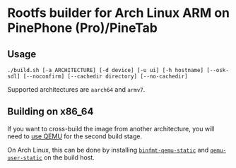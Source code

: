 #  Rootfs builder for Arch Linux ARM on PinePhone (Pro)/PineTab

## Usage

```
./build.sh [-a ARCHITECTURE] [-d device] [-u ui] [-h hostname] [--osk-sdl] [--noconfirm] [--cachedir directory] [--no-cachedir]
```

Supported architectures are `aarch64` and `armv7`.


## Building on x86\_64

If you want to cross-build the image from another architecture, you will need to [use QEMU](https://wiki.archlinux.org/title/QEMU#Chrooting_into_arm/arm64_environment_from_x86_64) for the second build stage.

On Arch Linux, this can be done by installing [`binfmt-qemu-static`](https://aur.archlinux.org/packages/binfmt-qemu-static/) and [`qemu-user-static`](https://aur.archlinux.org/packages/qemu-user-static/) on the build host.


